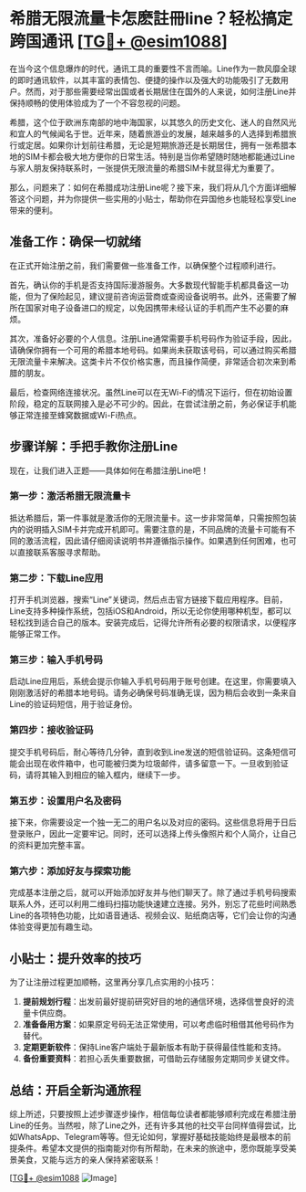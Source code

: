 # 希腊无限流量卡怎麽註冊line？轻松搞定跨国通讯 [[TG💪+ @esim1088](https://t.me/s/esim1088)]

在当今这个信息爆炸的时代，通讯工具的重要性不言而喻。Line作为一款风靡全球的即时通讯软件，以其丰富的表情包、便捷的操作以及强大的功能吸引了无数用户。然而，对于那些需要经常出国或者长期居住在国外的人来说，如何注册Line并保持顺畅的使用体验成为了一个不容忽视的问题。

希腊，这个位于欧洲东南部的地中海国家，以其悠久的历史文化、迷人的自然风光和宜人的气候闻名于世。近年来，随着旅游业的发展，越来越多的人选择到希腊旅行或定居。如果你计划前往希腊，无论是短期旅游还是长期居住，拥有一张希腊本地的SIM卡都会极大地方便你的日常生活。特别是当你希望随时随地都能通过Line与家人朋友保持联系时，一张提供无限流量的希腊SIM卡就显得尤为重要了。

那么，问题来了：如何在希腊成功注册Line呢？接下来，我们将从几个方面详细解答这个问题，并为你提供一些实用的小贴士，帮助你在异国他乡也能轻松享受Line带来的便利。

## 准备工作：确保一切就绪

在正式开始注册之前，我们需要做一些准备工作，以确保整个过程顺利进行。

首先，确认你的手机是否支持国际漫游服务。大多数现代智能手机都具备这一功能，但为了保险起见，建议提前咨询运营商或查阅设备说明书。此外，还需要了解所在国家对电子设备进口的规定，以免因携带未经认证的手机而产生不必要的麻烦。

其次，准备好必要的个人信息。注册Line通常需要手机号码作为验证手段，因此，请确保你拥有一个可用的希腊本地号码。如果尚未获取该号码，可以通过购买希腊无限流量卡来解决。这类卡片不仅价格实惠，而且操作简便，非常适合初次来到希腊的朋友。

最后，检查网络连接状况。虽然Line可以在无Wi-Fi的情况下运行，但在初始设置阶段，稳定的互联网接入是必不可少的。因此，在尝试注册之前，务必保证手机能够正常连接至蜂窝数据或Wi-Fi热点。

## 步骤详解：手把手教你注册Line

现在，让我们进入正题——具体如何在希腊注册Line吧！

### 第一步：激活希腊无限流量卡

抵达希腊后，第一件事就是激活你的无限流量卡。这一步非常简单，只需按照包装内的说明插入SIM卡并完成开机即可。需要注意的是，不同品牌的流量卡可能有不同的激活流程，因此请仔细阅读说明书并遵循指示操作。如果遇到任何困难，也可以直接联系客服寻求帮助。

### 第二步：下载Line应用

打开手机浏览器，搜索“Line”关键词，然后点击官方链接下载应用程序。目前，Line支持多种操作系统，包括iOS和Android，所以无论你使用哪种机型，都可以轻松找到适合自己的版本。安装完成后，记得允许所有必要的权限请求，以便程序能够正常工作。

### 第三步：输入手机号码

启动Line应用后，系统会提示你输入手机号码用于账号创建。在这里，你需要填入刚刚激活好的希腊本地号码。请务必确保号码准确无误，因为稍后会收到一条来自Line的验证码短信，用于验证身份。

### 第四步：接收验证码

提交手机号码后，耐心等待几分钟，直到收到Line发送的短信验证码。这条短信可能会出现在收件箱中，也可能被归类为垃圾邮件，请多留意一下。一旦收到验证码，请将其输入到相应的输入框内，继续下一步。

### 第五步：设置用户名及密码

接下来，你需要设定一个独一无二的用户名以及对应的密码。这些信息将用于日后登录账户，因此一定要牢记。同时，还可以选择上传头像照片和个人简介，让自己的资料更加完整丰富。

### 第六步：添加好友与探索功能

完成基本注册之后，就可以开始添加好友并与他们聊天了。除了通过手机号码搜索联系人外，还可以利用二维码扫描功能快速建立连接。另外，别忘了花些时间熟悉Line的各项特色功能，比如语音通话、视频会议、贴纸商店等，它们会让你的沟通体验变得更加有趣生动。

## 小贴士：提升效率的技巧

为了让注册过程更加顺畅，这里再分享几点实用的小技巧：

1. **提前规划行程**：出发前最好提前研究好目的地的通信环境，选择信誉良好的流量卡供应商。
2. **准备备用方案**：如果原定号码无法正常使用，可以考虑临时租借其他号码作为替代。
3. **定期更新软件**：保持Line客户端处于最新版本有助于获得最佳性能和支持。
4. **备份重要资料**：若担心丢失重要数据，可借助云存储服务定期同步关键文件。

## 总结：开启全新沟通旅程

综上所述，只要按照上述步骤逐步操作，相信每位读者都能够顺利完成在希腊注册Line的任务。当然啦，除了Line之外，还有许多其他的社交平台同样值得尝试，比如WhatsApp、Telegram等等。但无论如何，掌握好基础技能始终是最根本的前提条件。希望本文提供的指南能对你有所帮助，在未来的旅途中，愿你既能享受美景美食，又能与远方的亲人保持紧密联系！

[[TG💪+ @esim1088](https://t.me/s/esim1088) ![Image](https://i.postimg.cc/4NQfJmqS/Snipaste-2025-05-13-00-14-12.png)]